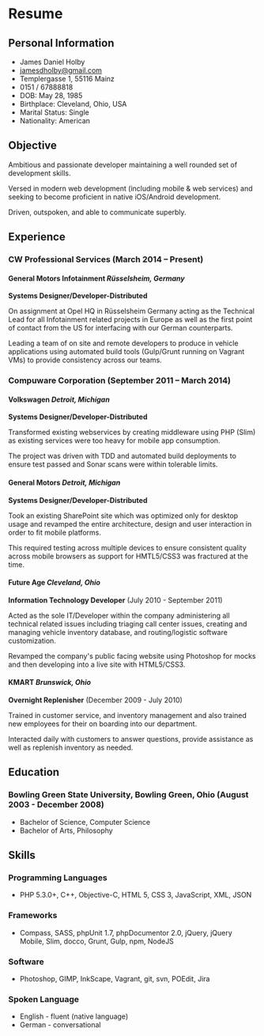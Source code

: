 # Resume

## Personal Information

* James Daniel Holby
* <jamesdholby@gmail.com>
* Templergasse 1, 55116 Mainz
* 0151 / 67888818
* DOB: May 28, 1985
* Birthplace: Cleveland, Ohio, USA
* Marital Status: Single
* Nationality: American


## Objective

Ambitious and passionate developer maintaining a well rounded set of development skills. 

Versed in modern web development (including mobile & web services) and seeking to become proficient in native iOS/Android development. 

Driven, outspoken, and able to communicate superbly.
    
## Experience

### CW Professional Services (March 2014 – Present)

#### General Motors Infotainment _Rüsselsheim, Germany_
**Systems Designer/Developer-Distributed**

On assignment at Opel HQ in Rüsselsheim Germany acting as the Technical Lead for all Infotainment related projects in Europe as well as the first point of contact from the US for interfacing with our German counterparts.

Leading a team of on site and remote developers to produce in vehicle applications using automated build tools (Gulp/Grunt running on Vagrant VMs) to provide consistency across our teams.

### Compuware Corporation (September 2011 – March 2014)

#### Volkswagen _Detroit, Michigan_
**Systems Designer/Developer-Distributed**

Transformed existing webservices by creating middleware using PHP (Slim) as existing services were too heavy for mobile app consumption. 

The project was driven with TDD and automated build deployments to ensure test passed and Sonar scans were within tolerable limits.

#### General Motors _Detroit, Michigan_
**Systems Designer/Developer-Distributed**

Took an existing SharePoint site which was optimized only for desktop usage and revamped the entire architecture, design and user interaction in order to fit mobile platforms.

This required testing across multiple devices to ensure consistent quality across mobile browsers as support for HMTL5/CSS3 was fractured at the time.

#### Future Age _Cleveland, Ohio_ 

**Information Technology Developer** (July 2010 - September 2011)

Acted as the sole IT/Developer within the company administering all technical related issues including triaging call center issues, creating and managing vehicle inventory database, and routing/logistic software customization.

Revamped the company's public facing website using Photoshop for mocks and then developing into a live site with HTML5/CSS3.

#### KMART _Brunswick, Ohio_

**Overnight Replenisher** (December 2009 - July 2010)

Trained in customer service, and inventory management and also trained new employees for their on boarding into our department. 

Interacted daily with customers to answer questions, provide assistance as well as replenish inventory as needed.

## Education 

### Bowling Green State University, Bowling Green, Ohio (August 2003 - December 2008)

* Bachelor of Science, Computer Science
* Bachelor of Arts, Philosophy
    
## Skills

### Programming Languages
* PHP 5.3.0+, C++, Objective-C, HTML 5, CSS 3, JavaScript, XML, JSON

### Frameworks
* Compass, SASS, phpUnit 1.7, phpDocumentor 2.0, jQuery, jQuery Mobile, Slim, docco, Grunt, Gulp, npm, NodeJS

### Software
* Photoshop, GIMP, InkScape, Vagrant, git, svn, POEdit, Jira

### Spoken Language

* English - fluent (native language)
* German - conversational